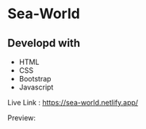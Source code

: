 # Sea-World

## Developd with 
* HTML
* CSS
* Bootstrap
* Javascript

Live Link : https://sea-world.netlify.app/

Preview: 
